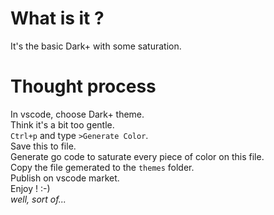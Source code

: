 # What is it ?
It's the basic Dark+ with some saturation.  

# Thought process
In vscode, choose Dark+ theme.  
Think it's a bit too gentle.  
`Ctrl+p` and type `>Generate Color`.  
Save this to file.  
Generate go code to saturate every piece of color on this file.  
Copy the file gemerated to the `themes` folder.  
Publish on vscode market.  
Enjoy ! :-)  
*well, sort of...*
